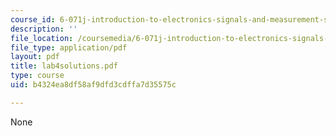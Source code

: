 ```yaml
---
course_id: 6-071j-introduction-to-electronics-signals-and-measurement-spring-2006
description: ''
file_location: /coursemedia/6-071j-introduction-to-electronics-signals-and-measurement-spring-2006/b4324ea8df58af9dfd3cdffa7d35575c_lab4solutions.pdf
file_type: application/pdf
layout: pdf
title: lab4solutions.pdf
type: course
uid: b4324ea8df58af9dfd3cdffa7d35575c

---
```

None